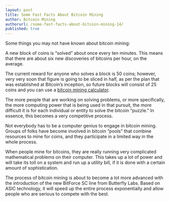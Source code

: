 ```yaml
---
layout: post
title: Some Fast Facts About Bitcoin Mining
author: Bitcoin Mining
authorurl: /some-fast-facts-about-bitcoin-mining-14/
published: true
---
```


Some things you may not have known about bitcoin mining:
<p>A new block of coins is “solved” about once every ten minutes. This means that there are about six new discoveries of bitcoins per hour, on the average.
<p>The current reward for anyone who solves a block is 50 coins; however, very very soon that figure is going to be sliced in half, as per the plan that was established at Bitcoin’s inception, so future blocks will consist of 25 coins and you can use a <a href="http://www.bitcoinx.com/profit/">bitcoin mining calculator</a>.
<p>The more people that are working on solving problems, or more specifically, the more computing power that is being used in that pursuit, the more difficult it is for each individual or entity to solve the bitcoin “puzzle.” In essence, this becomes a very competitive process.
<p>Not everybody has to be a computer genius to engage in bitcoin mining. Groups of folks have become involved in bitcoin “pools” that combine resources to mine for coins, and they participate in a limited way in the whole process.
<p>When people mine for bitcoins, they are really running very complicated mathematical problems on their computer. This takes up a lot of power and will take its toll on a system and run up a utility bill, if it is done with a certain amount of sophistication.
<p>The process of bitcoin mining is about to become a lot more advanced with the introduction of the new BitForce SC line from Butterfly Labs. Based on ASIC technology, it will speed up the entire process exponentially and allow people who are serious to compete with the best.